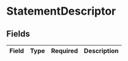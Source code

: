 # StatementDescriptor


## Fields

| Field       | Type        | Required    | Description |
| ----------- | ----------- | ----------- | ----------- |